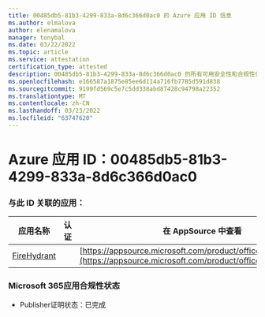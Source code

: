 ```yaml
---
title: 00485db5-81b3-4299-833a-8d6c366d0ac0 的 Azure 应用 ID 信息
ms.author: elmalova
author: elenamalova
manager: tonybal
ms.date: 03/22/2022
ms.topic: article
ms.service: attestation
certification_type: attested
description: 00485db5-81b3-4299-833a-8d6c366d0ac0 的所有可用安全性和合规性信息。
ms.openlocfilehash: e166587a1875e85ee6d114a716fb7785d591d838
ms.sourcegitcommit: 9199fd569c5e7c5dd338abd87428c94798a22352
ms.translationtype: MT
ms.contentlocale: zh-CN
ms.lasthandoff: 03/23/2022
ms.locfileid: "63747620"
---
```

# <a name="azure-app-id-00485db5-81b3-4299-833a-8d6c366d0ac0"></a>Azure 应用 ID：00485db5-81b3-4299-833a-8d6c366d0ac0


### <a name="apps-associated-with-this-id"></a>与此 ID 关联的应用：
| **应用名称** | **认证** | **在 AppSource 中查看** |
|--------------|---------------|-----------------------|
| [FireHydrant](../forward/WA200003794.md) |  | [https://appsource.microsoft.com/product/office/WA200003794](https://appsource.microsoft.com/product/office/WA200003794) |

### <a name="microsoft-365-app-compliance-status"></a>Microsoft 365应用合规性状态
- Publisher证明状态：已完成
